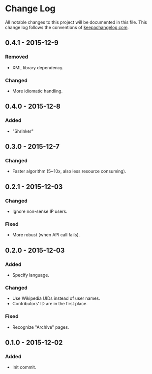 # Change Log
All notable changes to this project will be documented in this file. This change log follows the conventions of [keepachangelog.com](http://keepachangelog.com/).

## 0.4.1 - 2015-12-9
### Removed
- XML library dependency.

### Changed
- More idiomatic handling.

## 0.4.0 - 2015-12-8
### Added
- "Shrinker"

## 0.3.0 - 2015-12-7
### Changed
- Faster algorithm (5~10x, also less resource consuming).

## 0.2.1 - 2015-12-03
### Changed
- Ignore non-sense IP users.

### Fixed
- More robust (when API call fails).

## 0.2.0 - 2015-12-03
### Added
- Specify language.

### Changed
- Use Wikipedia UIDs instead of user names.
- Contributors' ID are in the first place.

### Fixed
- Recognize "Archive" pages.

## 0.1.0 - 2015-12-02
### Added
- Init commit.

